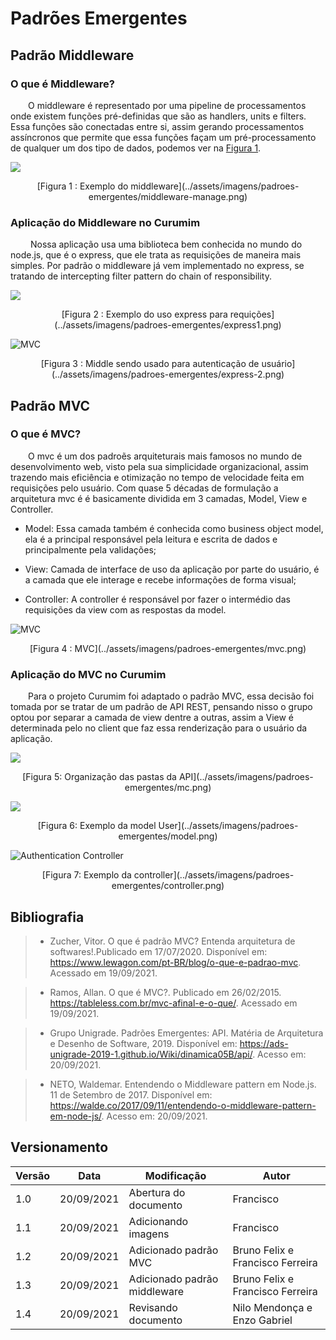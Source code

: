 # Padrões Emergentes

## Padrão Middleware

### O que é Middleware?

&emsp;&emsp;O middleware é representado por uma pipeline de processamentos onde existem funções pré-definidas que são as handlers, units e filters. Essa funções são conectadas entre si, assim gerando processamentos assíncronos que permite que essa funções façam um pré-processamento de qualquer um dos tipo de dados, podemos ver na [Figura 1](../assets/imagens/padroes-emergentes/middleware-manage.png).


![](../assets/imagens/padroes-emergentes/middleware-manage.png)
 <center>
[Figura 1 : Exemplo do middleware](../assets/imagens/padroes-emergentes/middleware-manage.png)</center>

### Aplicação do Middleware no Curumim

&emsp;&emsp; Nossa aplicação usa uma biblioteca bem conhecida no mundo do node.js, que é o express, que ele trata as requisições de maneira mais simples. Por padrão o middleware já vem implementado no express, se tratando de intercepting filter pattern do chain of responsibility.

 
 ![](../assets/imagens/padroes-emergentes/express1.png)
 <center>
[Figura 2 : Exemplo do uso express para requições](../assets/imagens/padroes-emergentes/express1.png)</center>


 ![MVC](../assets/imagens/padroes-emergentes/express-2.png)
 <center>
[Figura 3 : Middle sendo usado para autenticação de usuário](../assets/imagens/padroes-emergentes/express-2.png)</center>



## Padrão MVC

### O que é MVC?

&emsp;&emsp;O mvc é um dos padroẽs arquiteturais mais famosos no mundo de desenvolvimento web, visto pela sua simplicidade organizacional, assim trazendo mais eficiência e otimização no tempo de velocidade feita em requisições pelo usuário. Com quase 5 décadas de formulação a arquitetura mvc é é basicamente dividida em 3 camadas, Model, View e Controller.

 * Model: Essa camada também é conhecida como business object model, ela é a principal responsável pela leitura e escrita de dados e principalmente pela validações;

 * View: Camada de interface de uso da aplicação por parte do usuário, é a camada que ele interage e recebe informações de forma visual;

 * Controller: A controller é responsável por fazer o intermédio das requisições da view com as respostas da model.


 ![MVC](../assets/imagens/padroes-emergentes/mvc.png)
 <center>
[Figura 4 : MVC](../assets/imagens/padroes-emergentes/mvc.png)</center>



### Aplicação do MVC no Curumim

&emsp;&emsp;Para o projeto Curumim foi adaptado o padrão MVC, essa decisão foi tomada por se tratar de um padrão de API REST, pensando nisso o grupo optou por separar a camada de view dentre a outras, assim a View é determinada pelo no client que faz essa renderização para o usuário da aplicação.


 ![](../assets/imagens/padroes-emergentes/mc.png)
<center>
[Figura 5: Organização das pastas da API](../assets/imagens/padroes-emergentes/mc.png)
</center>

 ![](../assets/imagens/padroes-emergentes/model.png)
<center>
[Figura 6: Exemplo da model User](../assets/imagens/padroes-emergentes/model.png)
</center>

 ![Authentication Controller](../assets/imagens/padroes-emergentes/controller.png)
<center>
[Figura 7: Exemplo da controller](../assets/imagens/padroes-emergentes/controller.png)
</center>



## Bibliografia

> - Zucher, Vitor. O que é padrão MVC? Entenda arquitetura de softwares!.Publicado em 17/07/2020. Disponível em: https://www.lewagon.com/pt-BR/blog/o-que-e-padrao-mvc. Acessado em 19/09/2021.

> - Ramos, Allan. O que é MVC?. Publicado em 26/02/2015. https://tableless.com.br/mvc-afinal-e-o-que/. Acessado em 19/09/2021.

> - Grupo Unigrade. Padrões Emergentes: API. Matéria de Arquitetura e Desenho de Software, 2019. Disponível em: https://ads-unigrade-2019-1.github.io/Wiki/dinamica05B/api/. Acesso em: 20/09/2021.

> - NETO, Waldemar. Entendendo o Middleware pattern em Node.js. 11 de Setembro de 2017. Disponível em: https://walde.co/2017/09/11/entendendo-o-middleware-pattern-em-node-js/. Acesso em: 20/09/2021.


## Versionamento

| Versão | Data | Modificação | Autor |
|--|--|--|--|
|1.0|20/09/2021| Abertura do documento | Francisco |
| 1.1| 20/09/2021| Adicionando imagens | Francisco |
| 1.2| 20/09/2021| Adicionado padrão MVC | Bruno Felix e Francisco Ferreira |
| 1.3| 20/09/2021| Adicionado padrão middleware | Bruno Felix e Francisco Ferreira |
| 1.4| 20/09/2021| Revisando documento | Nilo Mendonça e Enzo Gabriel |
